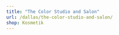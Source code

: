 ```yaml
---
title: "The Color Studio and Salon"
url: /dallas/the-color-studio-and-salon/
shop: Kosmetik
---
```

